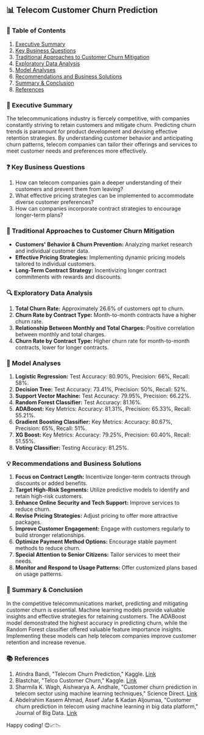 ## 📊 Telecom Customer Churn Prediction

### 📑 Table of Contents
1. [Executive Summary](#-executive-summary)
2. [Key Business Questions](#-key-business-questions)
3. [Traditional Approaches to Customer Churn Mitigation](#-traditional-approaches-to-customer-churn-mitigation)
4. [Exploratory Data Analysis](#-exploratory-data-analysis)
5. [Model Analyses](#-model-analyses)
6. [Recommendations and Business Solutions](#-recommendations-and-business-solutions)
7. [Summary & Conclusion](#-summary--conclusion)
8. [References](#-references)

### 🌟 Executive Summary
The telecommunications industry is fiercely competitive, with companies constantly striving to retain customers and mitigate churn. Predicting churn trends is paramount for product development and devising effective retention strategies. By understanding customer behavior and anticipating churn patterns, telecom companies can tailor their offerings and services to meet customer needs and preferences more effectively.

### ❓ Key Business Questions
1. How can telecom companies gain a deeper understanding of their customers and prevent them from leaving?
2. What effective pricing strategies can be implemented to accommodate diverse customer preferences?
3. How can companies incorporate contract strategies to encourage longer-term plans?

### 🧰 Traditional Approaches to Customer Churn Mitigation
- **Customers' Behavior & Churn Prevention:** Analyzing market research and individual customer data.
- **Effective Pricing Strategies:** Implementing dynamic pricing models tailored to individual customers.
- **Long-Term Contract Strategy:** Incentivizing longer contract commitments with rewards and discounts.

### 🔍 Exploratory Data Analysis
1. **Total Churn Rate:** Approximately 26.6% of customers opt to churn.
2. **Churn Rate by Contract Type:** Month-to-month contracts have a higher churn rate.
3. **Relationship Between Monthly and Total Charges:** Positive correlation between monthly and total charges.
4. **Churn Rate by Contract Type:** Higher churn rate for month-to-month contracts, lower for longer contracts.

### 🤖 Model Analyses
1. **Logistic Regression:** Test Accuracy: 80.90%, Precision: 66%, Recall: 58%.
2. **Decision Tree:** Test Accuracy: 73.41%, Precision: 50%, Recall: 52%.
3. **Support Vector Machine:** Test Accuracy: 79.95%, Precision: 66.22%.
4. **Random Forest Classifier:** Test Accuracy: 81.16%.
5. **ADABoost:** Key Metrics: Accuracy: 81.31%, Precision: 65.33%, Recall: 55.21%.
6. **Gradient Boosting Classifier:** Key Metrics: Accuracy: 80.67%, Precision: 65%, Recall: 51%.
7. **XG Boost:** Key Metrics: Accuracy: 79.25%, Precision: 60.40%, Recall: 51.55%.
8. **Voting Classifier:** Testing Accuracy: 81.25%.

### 💡 Recommendations and Business Solutions
1. **Focus on Contract Length:** Incentivize longer-term contracts through discounts or added benefits.
2. **Target High-Risk Segments:** Utilize predictive models to identify and retain high-risk customers.
3. **Enhance Online Security and Tech Support:** Improve services to reduce churn.
4. **Revise Pricing Strategies:** Adjust pricing to offer more attractive packages.
5. **Improve Customer Engagement:** Engage with customers regularly to build stronger relationships.
6. **Optimize Payment Method Options:** Encourage stable payment methods to reduce churn.
7. **Special Attention to Senior Citizens:** Tailor services to meet their needs.
8. **Monitor and Respond to Usage Patterns:** Offer customized plans based on usage patterns.

### 📜 Summary & Conclusion
In the competitive telecommunications market, predicting and mitigating customer churn is essential. Machine learning models provide valuable insights and effective strategies for retaining customers. The ADABoost model demonstrated the highest accuracy in predicting churn, while the Random Forest classifier offered valuable feature importance insights. Implementing these models can help telecom companies improve customer retention and increase revenue.

### 📚 References
1. Atindra Bandi, "Telecom Churn Prediction," Kaggle. [Link](https://www.kaggle.com/code/bandiatindra/telecom-churn-prediction/input)
2. Blastchar, "Telco Customer Churn," Kaggle. [Link](https://www.kaggle.com/datasets/blastchar/telco-customer-churn)
3. Sharmila K. Wagh, Aishwarya A. Andhale, "Customer churn prediction in telecom sector using machine learning techniques," Science Direct. [Link](https://www.sciencedirect.com/science/article/pii/S2666720723001443)
4. Abdelrahim Kasem Ahmad, Assef Jafar & Kadan Aljoumaa, "Customer churn prediction in telecom using machine learning in big data platform," Journal of Big Data. [Link](https://journalofbigdata.springeropen.com/articles/10.1186/s40537-019-0191-6)

Happy coding! 😊📈📉
